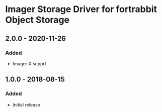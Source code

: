 # Imager Storage Driver for fortrabbit Object Storage

## 2.0.0 - 2020-11-26
### Added
- Imager X supprt

## 1.0.0 - 2018-08-15
### Added
- Initial release
